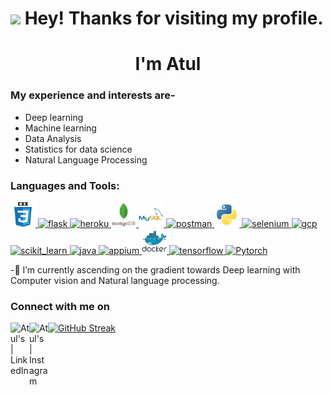 <h1><img src="https://emojis.slackmojis.com/emojis/images/1531849430/4246/blob-sunglasses.gif?1531849430" width="30"/> Hey! Thanks for visiting my profile.</h1>
<h1 align="center">I'm Atul</h1>

### My experience and interests are-
* Deep learning
* Machine learning 
* Data Analysis
* Statistics for data science
* Natural Language Processing

<h3 align="left">Languages and Tools:</h3>
<p align="left"> <a href="https://www.w3schools.com/css/" target="_blank"> <img src="https://raw.githubusercontent.com/devicons/devicon/master/icons/css3/css3-original-wordmark.svg" alt="css3" width="40" height="40"/> </a> <a href="https://flask.palletsprojects.com/" target="_blank"> <img src="https://www.vectorlogo.zone/logos/pocoo_flask/pocoo_flask-icon.svg" alt="flask" width="40" height="40"/> </a> <a href="https://heroku.com" target="_blank"> <img src="https://www.vectorlogo.zone/logos/heroku/heroku-icon.svg" alt="heroku" width="40" height="40"/> </a> <a href="https://www.mongodb.com/" target="_blank"> <img src="https://raw.githubusercontent.com/devicons/devicon/master/icons/mongodb/mongodb-original-wordmark.svg" alt="mongodb" width="40" height="40"/> </a> <a href="https://www.mysql.com/" target="_blank"> <img src="https://raw.githubusercontent.com/devicons/devicon/master/icons/mysql/mysql-original-wordmark.svg" alt="mysql" width="40" height="40"/> </a><a href="https://postman.com" target="_blank"> <img src="https://www.vectorlogo.zone/logos/getpostman/getpostman-icon.svg" alt="postman" width="40" height="40"/> </a> <a href="https://www.python.org" target="_blank"> <img src="https://raw.githubusercontent.com/devicons/devicon/master/icons/python/python-original.svg" alt="python" width="40" height="40"/> </a> <a href="https://www.selenium.dev/" target="_blank"><img src="https://img.icons8.com/stickers/100/000000/selenium-test-automation.png" alt="selenium" width="40" height="40"/> </a> <a href="https://console.cloud.google.com/" target="_blank"><img src="https://brandeps.com/logo-download/G/Google-Cloud-logo-vector-01.svg" alt="gcp" width="40" height="40"/> </a> <a href="https://scikit-learn.org/" target="_blank"> <img src="https://upload.wikimedia.org/wikipedia/commons/0/05/Scikit_learn_logo_small.svg" alt="scikit_learn" width="40" height="40"/> </a>  <a href="https://www.java.com/en/" target="_blank"><img src="https://www.vectorlogo.zone/logos/java/java-icon.svg" alt="java" width="40" height="40"/> </a> <a href="https://appium.io/" target="_blank"><img src="https://cdn.worldvectorlogo.com/logos/appium.svg" alt="appium" width="40" height="40"/> </a> <a href="https://www.docker.com/" target="_blank"> <img src="https://raw.githubusercontent.com/devicons/devicon/master/icons/docker/docker-original-wordmark.svg" alt="docker" width="40" height="40"/> </a>
<a href="https://www.tensorflow.org/" target="_blank"> <img src="https://www.vectorlogo.zone/logos/tensorflow/tensorflow-icon.svg" alt="tensorflow" width="40" height="40"/> </a>
<a href="https://pytorch.org/" target="_blank"> <img src="https://miro.medium.com/max/1200/1*bBS_lYMoWhiyJf733Bghwg.jpeg" alt="Pytorch" width="50" height="40"/> </a>
 
  
  
 -🌱 I’m currently ascending on the gradient towards Deep learning with Computer vision and Natural language processing.
  
  ### Connect with me on
 [<img align="left" alt="Atul's | LinkedIn" width="30px" src="https://img.icons8.com/color/48/000000/linkedin.png" />][linkedin]
 [<img align="left" alt="Atul's | Instagram" width="30px" src="https://img.icons8.com/fluent/48/000000/instagram-new.png" />][Instagram]

  
  
  [linkedin]: https://www.linkedin.com/in/atul-kumar-rai-453bb7145/
  [Instagram]: https://www.instagram.com/iamatul_rai/
<!--
**iamatul1214/iamatul1214** is a ✨ _special_ ✨ repository because its `README.md` (this file) appears on your GitHub profile.

Here are some ideas to get you started:

- 🔭 I’m currently working on ...
- 🌱 I’m currently learning Deep learning
- 👯 I’m looking to collaborate on ...
- 🤔 I’m looking for help with ...
- 💬 Ask me about ...
- 📫 How to reach me: ...
- 😄 Pronouns: ...
- ⚡ Fun fact: ...
-->
  
  
  
 [![GitHub Streak](http://github-readme-streak-stats.herokuapp.com?user=iamatul1214&theme=dracula&hide_border=true&date_format=M%20j%5B%2C%20Y%5D)](https://git.io/streak-stats)
